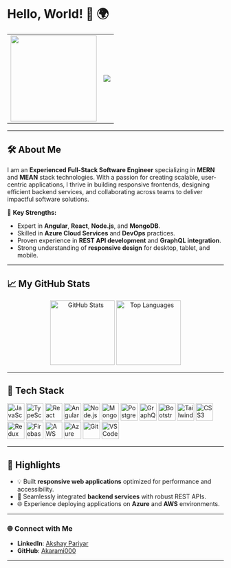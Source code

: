 # Hello, World! 👋 🌍  

<table>
  <tr>
    <td>
      <img height="200" src="https://media4.giphy.com/media/v1.Y2lkPTc5MGI3NjExcWc3NGd5dWN2OWo4Njdob3E2dm8zOGcyNGg2cGpuaHV4MDBiYnVuaSZlcD12MV9pbnRlcm5hbF9naWZfYnlfaWQmY3Q9Zw/xUA7bdpLxQhsSQdyog/giphy.webp" />
    </td>
    <td>
      <img src="https://readme-typing-svg.herokuapp.com?color=%2336BCF7&size=24&lines=Experienced+Full-Stack+Engineer;Proficient+in+MERN+and+MEAN+stacks;Azure+Cloud+and+DevOps+Enthusiast;Building+Scalable+and+User-Centric+Apps" />
    </td>
  </tr>
</table>

---

## 🛠 About Me  

I am an **Experienced Full-Stack Software Engineer** specializing in **MERN** and **MEAN** stack technologies. With a passion for creating scalable, user-centric applications, I thrive in building responsive frontends, designing efficient backend services, and collaborating across teams to deliver impactful software solutions.  

📌 **Key Strengths:**  
- Expert in **Angular**, **React**, **Node.js**, and **MongoDB**.  
- Skilled in **Azure Cloud Services** and **DevOps** practices.  
- Proven experience in **REST API development** and **GraphQL integration**.  
- Strong understanding of **responsive design** for desktop, tablet, and mobile.  

---

## 📈 My GitHub Stats  

<div align="center">
  <img src="https://github-readme-stats.vercel.app/api?username=Akarami000&hide_title=false&hide_rank=false&show_icons=true&include_all_commits=true&count_private=true&disable_animations=false&theme=dracula&locale=en&hide_border=false&order=1" height="150" alt="GitHub Stats" />
  <img src="https://github-readme-stats.vercel.app/api/top-langs?username=Akarami000&locale=en&hide_title=false&layout=compact&card_width=320&langs_count=5&theme=dracula&hide_border=false&order=2" height="150" alt="Top Languages" />
</div>

---

## 🚀 Tech Stack  

<div align="left">
  <img src="https://cdn.jsdelivr.net/gh/devicons/devicon/icons/javascript/javascript-original.svg" height="40" alt="JavaScript" />
  <img src="https://cdn.jsdelivr.net/gh/devicons/devicon/icons/typescript/typescript-original.svg" height="40" alt="TypeScript" />
  <img src="https://cdn.jsdelivr.net/gh/devicons/devicon/icons/react/react-original.svg" height="40" alt="React" />
  <img src="https://cdn.jsdelivr.net/gh/devicons/devicon/icons/angularjs/angularjs-original.svg" height="40" alt="Angular" />
  <img src="https://cdn.jsdelivr.net/gh/devicons/devicon/icons/nodejs/nodejs-original.svg" height="40" alt="Node.js" />
  <img src="https://cdn.jsdelivr.net/gh/devicons/devicon/icons/mongodb/mongodb-original.svg" height="40" alt="MongoDB" />
  <img src="https://cdn.jsdelivr.net/gh/devicons/devicon/icons/postgresql/postgresql-original.svg" height="40" alt="PostgreSQL" />
  <img src="https://cdn.jsdelivr.net/gh/devicons/devicon/icons/graphql/graphql-plain.svg" height="40" alt="GraphQL" />
  <img src="https://cdn.jsdelivr.net/gh/devicons/devicon/icons/bootstrap/bootstrap-original.svg" height="40" alt="Bootstrap" />
  <img src="https://cdn.jsdelivr.net/gh/devicons/devicon/icons/tailwindcss/tailwindcss-original-wordmark.svg" height="40" alt="TailwindCSS" />
  <img src="https://cdn.jsdelivr.net/gh/devicons/devicon/icons/css3/css3-original.svg" height="40" alt="CSS3" />
  <img src="https://cdn.jsdelivr.net/gh/devicons/devicon/icons/redux/redux-original.svg" height="40" alt="Redux" />
  <img src="https://cdn.jsdelivr.net/gh/devicons/devicon/icons/firebase/firebase-plain.svg" height="40" alt="Firebase" />
  <img src="https://cdn.jsdelivr.net/gh/devicons/devicon/icons/amazonwebservices/amazonwebservices-line-wordmark.svg" height="40" alt="AWS" />
  <img src="https://cdn.jsdelivr.net/gh/devicons/devicon/icons/azure/azure-original.svg" height="40" alt="Azure" />
  <img src="https://cdn.jsdelivr.net/gh/devicons/devicon/icons/git/git-original.svg" height="40" alt="Git" />
  <img src="https://cdn.jsdelivr.net/gh/devicons/devicon/icons/vscode/vscode-original.svg" height="40" alt="VS Code" />
</div>

---

## 🌟 Highlights  

- 💡 Built **responsive web applications** optimized for performance and accessibility.  
- 🔗 Seamlessly integrated **backend services** with robust REST APIs.  
- 🌐 Experience deploying applications on **Azure** and **AWS** environments.  

---

### 🌐 Connect with Me  

- **LinkedIn**: [Akshay Pariyar](http://linkedin.com/in/akshay-pariyar-892202145)  
- **GitHub**: [Akarami000](https://github.com/Akarami000)  


---
